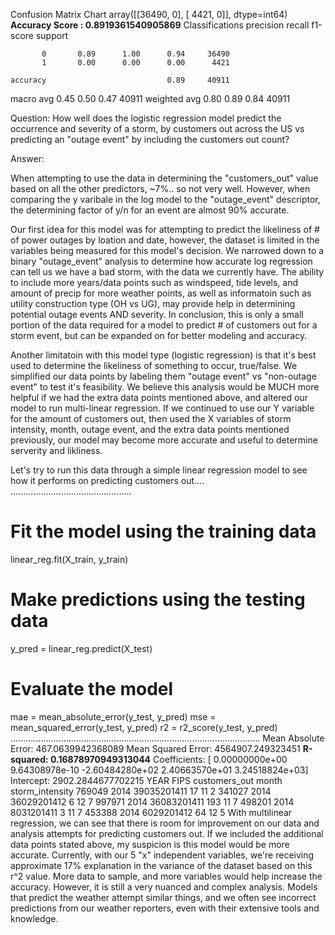 Confusion Matrix Chart
array([[36490,     0],
       [ 4421,     0]], dtype=int64)
**Accuracy Score : 0.8919361540905869**
Classifications
              precision    recall  f1-score   support

           0       0.89      1.00      0.94     36490
           1       0.00      0.00      0.00      4421

    accuracy                           0.89     40911
   macro avg       0.45      0.50      0.47     40911
weighted avg       0.80      0.89      0.84     40911

Question: How well does the logistic regression model predict the occurrence and severity of a storm, by customers out across the US vs predicting an "outage event" by including the customers out count?

Answer:

When attempting to use the data in determining the "customers_out" value based on all the other predictors, ~7%.. so not very well. However, when comparing the y varibale in the log model to the "outage_event" descriptor, the determining factor of y/n for an event are almost 90% accurate.

Our first idea for this model was for attempting to predict the likeliness of # of power outages by loation and date, however, the dataset is limited in the variables being measured for this model's decision. We narrowed down to a binary "outage_event" analysis to determine how accurate log regression can tell us we have a bad storm, with the data we currently have. The ability to include more years/data points such as windspeed, tide levels, and amount of precip for more weather points, as well as informatoin such as utility construction type (OH vs UG), may provide help in determining potential outage events AND severity. In conclusion, this is only a small portion of the data required for a model to predict # of customers out for a storm event, but can be expanded on for better modeling and accuracy.

Another limitatoin with this model type (logistic regression) is that it's best used to determine the likeliness of something to occur, true/false. We simplified our data points by labeling them "outage event" vs "non-outage event" to test it's feasibility. We believe this analysis would be MUCH more helpful if we had the extra data points mentioned above, and altered our model to run multi-linear regression. If we continued to use our Y variable for the amount of customers out, then used the X variables of storm intensity, month, outage event, and the extra data points mentioned previously, our model may become more accurate and useful to determine serverity and likliness.

Let's try to run this data through a simple linear regression model to see how it performs on predicting customers out....
................................................

# Fit the model using the training data
linear_reg.fit(X_train, y_train)

# Make predictions using the testing data
y_pred = linear_reg.predict(X_test)

# Evaluate the model
mae = mean_absolute_error(y_test, y_pred)
mse = mean_squared_error(y_test, y_pred)
r2 = r2_score(y_test, y_pred)
...................................................................................................
Mean Absolute Error: 467.0639942368089
Mean Squared Error: 4564907.249323451
**R-squared: 0.16878970949313044**
Coefficients: [ 0.00000000e+00  9.64308978e-10 -2.60484280e+02  2.40663570e+01
  3.24518824e+03]
Intercept: 2902.2844677702215
YEAR	FIPS	customers_out	month	storm_intensity
769049	2014	39035201411	17	11	2
341027	2014	36029201412	6	12	7
997971	2014	36083201411	193	11	7
498201	2014	8031201411	3	11	7
453388	2014	6029201412	64	12	5
With multilinear regression, we can see that there is room for improvement on our data and analysis attempts for predicting customers out. If we included the additional data points stated above, my suspicion is this model would be more accurate. Currently, with our 5 "x" independent variables, we're receiving approximate 17% explanation in the variance of the dataset based on this r^2 value. More data to sample, and more variables would help increase the accuracy. However, it is still a very nuanced and complex analysis. Models that predict the weather attempt similar things, and we often see incorrect predictions from our weather reporters, even with their extensive tools and knowledge.

